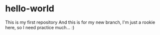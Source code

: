 # hello-world
This is my first repository
And this is for my new branch, I'm just a rookie here, so I need practice much... :) 

